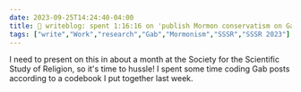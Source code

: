 ```yaml
---
date: 2023-09-25T14:24:40-04:00
title: 📝 writeblog: spent 1:16:16 on 'publish Mormon conservatism on Gab study'
tags: ["write","Work","research","Gab","Mormonism","SSSR","SSSR 2023"]
---
```

I need to present on this in about a month at the Society for the Scientific Study of Religion, so it's time to hussle! I spent some time coding Gab posts according to a codebook I put together last week.